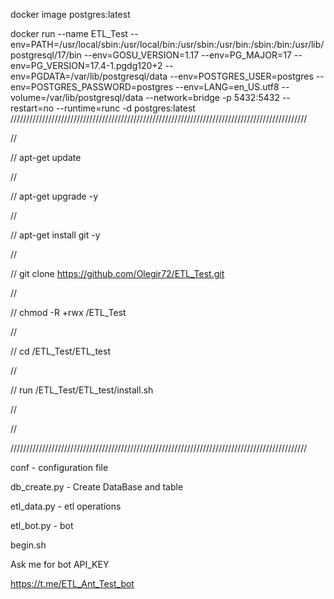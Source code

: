 docker image postgres:latest

docker run --name ETL_Test --env=PATH=/usr/local/sbin:/usr/local/bin:/usr/sbin:/usr/bin:/sbin:/bin:/usr/lib/postgresql/17/bin --env=GOSU_VERSION=1.17 --env=PG_MAJOR=17 --env=PG_VERSION=17.4-1.pgdg120+2 --env=PGDATA=/var/lib/postgresql/data --env=POSTGRES_USER=postgres --env=POSTGRES_PASSWORD=postgres --env=LANG=en_US.utf8 --volume=/var/lib/postgresql/data --network=bridge -p 5432:5432 --restart=no --runtime=runc -d postgres:latest
//////////////////////////////////////////////////////////////////////////////////////////////

//

//	apt-get update

//

//	apt-get upgrade -y

//

//	apt-get install git -y

//

//	git clone https://github.com/Olegjr72/ETL_Test.git

//

//	chmod -R +rwx /ETL_Test

//

//	cd /ETL_Test/ETL_test

//

//	run /ETL_Test/ETL_test/install.sh

//

//

//////////////////////////////////////////////////////////////////////////////////////////////

conf - configuration file

db_create.py - Create DataBase and table

etl_data.py - etl operations 

etl_bot.py - bot

begin.sh 

Ask me for bot API_KEY 

https://t.me/ETL_Ant_Test_bot

